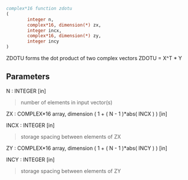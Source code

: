 ```fortran
complex*16 function zdotu
(
        integer n,
        complex*16, dimension(*) zx,
        integer incx,
        complex*16, dimension(*) zy,
        integer incy
)
```

ZDOTU forms the dot product of two complex vectors
ZDOTU = X^T * Y

## Parameters
N : INTEGER [in]
> number of elements in input vector(s)

ZX : COMPLEX*16 array, dimension ( 1 + ( N - 1 )*abs( INCX ) ) [in]

INCX : INTEGER [in]
> storage spacing between elements of ZX

ZY : COMPLEX*16 array, dimension ( 1 + ( N - 1 )*abs( INCY ) ) [in]

INCY : INTEGER [in]
> storage spacing between elements of ZY
